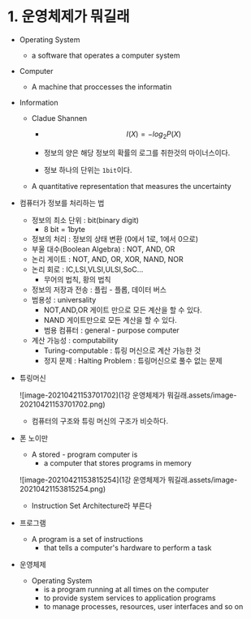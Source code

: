 # 1. 운영체제가 뭐길래

- Operating System

  - a software that operates a computer system

- Computer

  - A machine that proccesses the informatin

- Information

  - Cladue Shannen

    - $$
      I(X) = - log_2{P(X)}
      $$

    - 정보의 양은 해당 정보의 확률의 로그를 취한것의 마이너스이다.

    - 정보 하나의 단위는 `1bit`이다.

  - A quantitative representation that measures the uncertainty

- 컴퓨터가 정보를 처리하는 법

  - 정보의 최소 단위 : bit(binary digit)
    - 8 bit = 1byte
  - 정보의 처리 : 정보의 상태 변환 (0에서 1로, 1에서 0으로)
  - 부울 대수(Boolean Algebra) : NOT, AND, OR
  - 논리 게이트 : NOT, AND, OR, XOR, NAND, NOR
  - 논리 회로 : IC,LSI,VLSI,ULSI,SoC...
    - 무어의 법칙, 황의 법칙
  - 정보의 저장과 전송 : 플립 - 플롭, 데이터 버스
  - 범용성 : universality
    - NOT,AND,OR 게이트 만으로 모든 계산을 할 수 있다.
    - NAND 게이트만으로 모든 계산을 할 수 있다.
    - 범용 컴퓨터 : general - purpose computer
  - 계산 가능성 : computability
    - Turing-computable : 튜링 머신으로 계산 가능한 것
    - 정지 문제 : Halting Problem : 튜링머신으로 풀수 없는 문제





- 튜링머신

  ![image-20210421153701702](1강 운영체제가 뭐길래.assets/image-20210421153701702.png)

  - 컴퓨터의 구조와 튜링 머신의 구조가 비슷하다.

- 폰 노이만

  - A stored - program computer is
    - a computer that stores programs in memory

  ![image-20210421153815254](1강 운영체제가 뭐길래.assets/image-20210421153815254.png)

  - Instruction Set Architecture라 부른다

- 프로그램 

  - A program is a set of instructions
    - that tells a computer's hardware to perform a task	

- 운영체제

  - Operating System
    - is a program running at all times on the computer
    - to provide system services to application programs
    - to manage processes, resources, user interfaces and so on